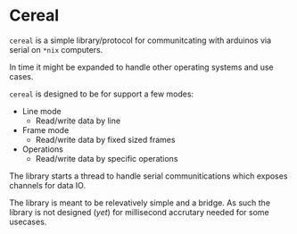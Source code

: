 # Cereal

`cereal` is a simple library/protocol for communitcating with arduinos via serial on `*nix`  computers.

In time it might be expanded to handle other operating systems and use cases.

`cereal` is designed to be for support a few modes:

* Line mode
	* Read/write data by line
* Frame mode
	* Read/write data by fixed sized frames
* Operations
	* Read/write data by specific operations

The library starts a thread to handle serial communitications which exposes channels for data IO.

The library is meant to be relevatively simple and a bridge.
As such the library is not designed (*yet*) for millisecond accrutary needed for some usecases. 

